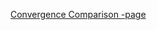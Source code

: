<a href="https://ahartikainen.github.io/ArviZ_stats_comparison/" target="_blank">Convergence Comparison -page</a>
